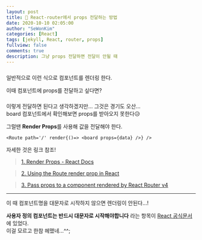 ```yaml
---
layout: post
title: 👛 React-router에서 props 전달하는 방법
date: 2020-10-10 02:05:00
author: "SeWonKim"
categories: [React]
tags: [jekyll, React, router, props]
fullview: false
comments: true
description: 그냥 props 전달하면 전달이 안될 때
---
```


### <Route path='/' component={board} />

일반적으로 이런 식으로 컴포넌트를 렌더링 한다.

이때 컴포넌트에 props를 전달하고 싶다면?

### <Route path='/' component={board} props={data}/>

이렇게 전달하면 된다고 생각하겠지만... 그것은 경기도 오산...  
board 컴포넌트에서 확인해보면 props를 받아오지 못한다😥

그럴땐 **Render Props**를 사용해 값을 전달해야 한다.

`<Route path='/' render{()=> <board props={data} />} />`

자세한 것은 링크 참조!

> [1. Render Props - React Docs](https://ko.reactjs.org/docs/render-props.html)

> [2. Using the Route render prop in React](https://dev.to/cesareferrari/using-the-route-render-prop-in-react-k5a)

> [3. Pass props to a component rendered by React Router v4](https://ui.dev/react-router-v4-pass-props-to-components/)

---

이 때 컴포넌트명을 대문자로 시작하지 않으면 렌더링이 안된다...!

**사용자 정의 컴포넌트는 반드시 대문자로 시작해야합니다** 라는 항목이 [React 공식문서](https://ko.reactjs.org/docs/jsx-in-depth.html#user-defined-components-must-be-capitalized)에 있었다.  
이걸 모르고 한참 헤맸네...^^;
